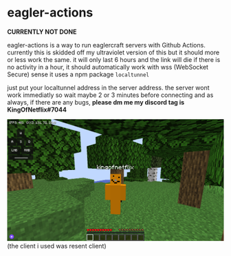 # eagler-actions

**CURRENTLY NOT DONE**

eagler-actions is a way to run eaglercraft servers with Github Actions. currently this is skidded off my ultraviolet version of this but it should more or less work the same. it will only last 6 hours and the link will die if there is no activity in a hour, it should automatically work with wss (WebSocket Secure) sense it uses a npm package ```localtunnel```

just put your localtunnel address in the server address. the server wont work immediatly so wait maybe 2 or 3 minutes before connecting and as always, if there are any bugs, **please dm me my discord tag is KingOfNetflix#7044**

![working](https://github.com/kingofnetflix/eagler-actions/blob/main/images/working.png?raw=true)
(the client i used was resent client)
